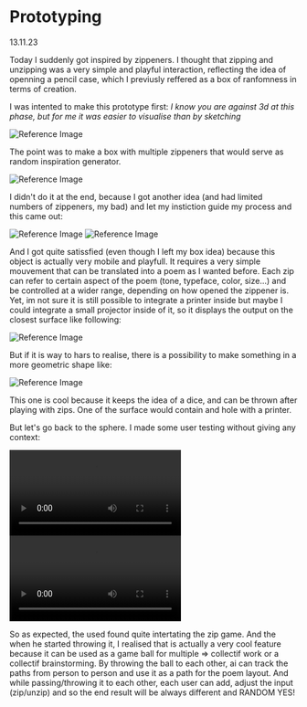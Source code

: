 # Prototyping

13.11.23

Today I suddenly got inspired by zippeners. I thought that zipping and unzipping was a very simple and playful interaction, reflecting the idea of openning a pencil case, which I previusly reffered as a box of ranfomness in terms of creation.

I was intented to make this prototype first: 
*I know you are against 3d at this phase, but for me it was easier to visualise than by sketching*

![Reference Image](/process/prototyping/2023-11-14/20231114_Prototype_02.jpg)

The point was to make a box with multiple zippeners that would serve as random inspiration generator.

![Reference Image](/process/prototyping/2023-11-14/Idea01_User_Journey.png)

I didn't do it at the end, because I got another idea (and had limited numbers of zippeners, my bad) and let my instiction guide my process and this came out:

![Reference Image](/process/prototyping/2023-11-14/20231114_.Prototype_01JPG.JPG)
![Reference Image](/process/prototyping/2023-11-14/20231114_.Prototype_01.1JPG.JPG)

And I got quite satissfied (even though I left my box idea) because this object is actually very mobile and playfull. It requires a very simple mouvement that can be translated into a poem as I wanted before. Each zip can refer to certain aspect of the poem (tone, typeface, color, size...) and be controlled at a wider range, depending on how opened the zippener is. Yet, im not sure it is still possible to integrate a printer inside but maybe I could integrate a small projector inside of it, so it displays the output on the closest surface like following:

![Reference Image](/process/prototyping/2023-11-14/20231114_Mercedec.jpeg)

But if it is way to hars to realise, there is a possibility to make something in a more geometric shape like:

![Reference Image](/process/prototyping/2023-11-14/20231114_Prototype_03.jpg)

This one is cool because it keeps the idea of a dice, and can be thrown after playing with zips. One of the surface would contain and hole with a printer.

But let's go back to the sphere. I made some user testing without giving any context:

![Reference Image](/process/prototyping/2023-11-14/20231114_.PrototypeTesting_01.mov)
![Reference Video](/process/prototyping/2023-11-14/20231114_.PrototypeTesting_01.1.mov)

So as expected, the used found quite intertating the zip game. And the when he started throwing it, I realised that is actually a very cool feature because it can be used as a game ball for multiple => collectif work or a collectif brainstorming. By throwing the ball to each other, ai can track the paths from person to person and use it as a path for the poem layout. And while passing/throwing it to each other, each user can add, adjust the input (zip/unzip) and so the end result will be always different and RANDOM YES!